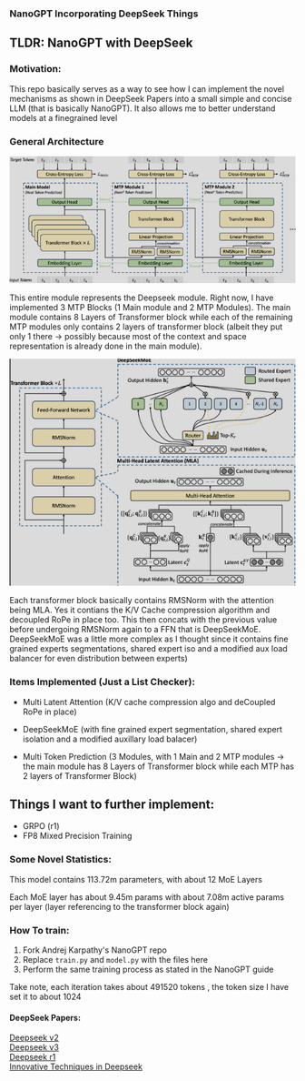 ### NanoGPT Incorporating DeepSeek Things

## TLDR: NanoGPT with DeepSeek 

### Motivation:
This repo basically serves as a way to see how I can implement the novel mechanisms as shown in DeepSeek Papers into a small simple and concise LLM (that is basically NanoGPT). It also allows me to better understand models at a finegrained level


### General Architecture
![alt text](image.png)

This entire module represents the Deepseek module. Right now, I have implemented 3 MTP Blocks (1 Main module and 2 MTP Modules). The main module contains 8 Layers of Transformer block while each of the remaining MTP modules only contains 2 layers of transformer block (albeit they put only 1 there -> possibly because most of the context and space representation is already done in the main module).



![alt](image-1.png)

Each transformer block basically contains RMSNorm with the attention being MLA. Yes it contians the K/V Cache compression algorithm and decoupled RoPe in place too. This then concats with the previous value before undergoing RMSNorm again to a FFN that is DeepSeekMoE. DeepSeekMoE was a little more complex as I thought since it contains fine grained experts segmentations, shared expert iso and a modified aux load balancer for even distribution between experts)


### Items Implemented (Just a List Checker): 
- Multi Latent Attention (K/V cache compression algo and deCoupled RoPe in place)

- DeepSeekMoE (with fine grained expert segmentation, shared expert isolation and a modified auxillary load balacer)

- Multi Token Prediction (3 Modules, with 1 Main and 2 MTP modules -> the main module has 8 Layers of Transformer block while each MTP has 2 layers of Transformer Block)

## Things I want to further implement:
- GRPO (r1)
- FP8 Mixed Precision Training

### Some Novel Statistics:

This model contains 113.72m parameters, with about 12 MoE Layers 

Each MoE layer has about 9.45m params with about 7.08m active params per layer (layer referencing to the transformer block again)


### How To train: 

1. Fork Andrej Karpathy's NanoGPT repo
2. Replace `train.py` and `model.py` with the files here 
3. Perform the same training process as stated in the NanoGPT guide 

Take note, each iteration takes about 491520 tokens , the token size I have set it to about 1024


#### DeepSeek Papers: 

[Deepseek v2](https://arxiv.org/pdf/2405.04434)\
[Deepseek v3](https://arxiv.org/abs/2412.19437)\
[Deepseek r1](https://arxiv.org/pdf/2501.12948)\
[Innovative Techniques in Deepseek](https://arxiv.org/pdf/2503.11486)